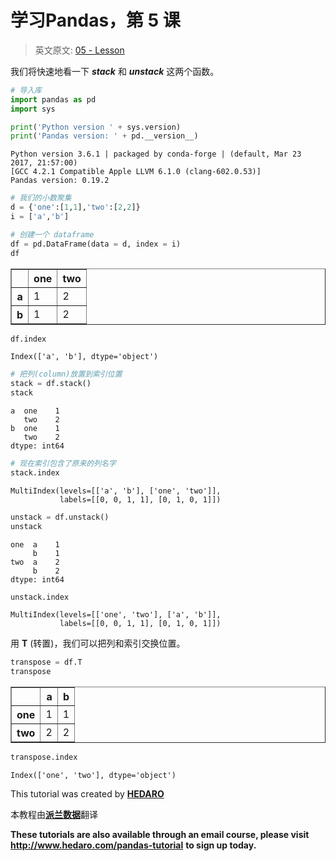 
# 学习Pandas，第 5 课
> 英文原文: [05 - Lesson](http://nbviewer.ipython.org/urls/bitbucket.org/hrojas/learn-pandas/raw/master/lessons/05%20-%20Lesson.ipynb)

我们将快速地看一下 ***stack*** 和 ***unstack*** 这两个函数。


```python
# 导入库
import pandas as pd
import sys
```


```python
print('Python version ' + sys.version)
print('Pandas version: ' + pd.__version__)
```

    Python version 3.6.1 | packaged by conda-forge | (default, Mar 23 2017, 21:57:00) 
    [GCC 4.2.1 Compatible Apple LLVM 6.1.0 (clang-602.0.53)]
    Pandas version: 0.19.2
    


```python
# 我们的小数聚集
d = {'one':[1,1],'two':[2,2]}
i = ['a','b']

# 创建一个 dataframe
df = pd.DataFrame(data = d, index = i)
df
```




<div>
<table border="1" class="dataframe">
  <thead>
    <tr style="text-align: right;">
      <th></th>
      <th>one</th>
      <th>two</th>
    </tr>
  </thead>
  <tbody>
    <tr>
      <th>a</th>
      <td>1</td>
      <td>2</td>
    </tr>
    <tr>
      <th>b</th>
      <td>1</td>
      <td>2</td>
    </tr>
  </tbody>
</table>
</div>




```python
df.index
```




    Index(['a', 'b'], dtype='object')




```python
# 把列(column)放置到索引位置
stack = df.stack()
stack
```




    a  one    1
       two    2
    b  one    1
       two    2
    dtype: int64




```python
# 现在索引包含了原来的列名字
stack.index
```




    MultiIndex(levels=[['a', 'b'], ['one', 'two']],
               labels=[[0, 0, 1, 1], [0, 1, 0, 1]])




```python
unstack = df.unstack()
unstack
```




    one  a    1
         b    1
    two  a    2
         b    2
    dtype: int64




```python
unstack.index
```




    MultiIndex(levels=[['one', 'two'], ['a', 'b']],
               labels=[[0, 0, 1, 1], [0, 1, 0, 1]])



用 **T** (转置)，我们可以把列和索引交换位置。


```python
transpose = df.T
transpose
```




<div>
<table border="1" class="dataframe">
  <thead>
    <tr style="text-align: right;">
      <th></th>
      <th>a</th>
      <th>b</th>
    </tr>
  </thead>
  <tbody>
    <tr>
      <th>one</th>
      <td>1</td>
      <td>1</td>
    </tr>
    <tr>
      <th>two</th>
      <td>2</td>
      <td>2</td>
    </tr>
  </tbody>
</table>
</div>




```python
transpose.index
```




    Index(['one', 'two'], dtype='object')



<p class="text-muted">This tutorial was created by <a href="http://www.hedaro.com" target="_blank"><strong>HEDARO</strong></a></p>
<p class="text-muted">本教程由<a href="http://datarx.cn" target="_blank"><strong>派兰数据</strong></a>翻译</p>

<!-- Pandas Tutorial -->  
<strong>These tutorials are also available through an email course, please visit </strong><a href="http://www.hedaro.com/pandas-tutorial" target="_blank"><strong>http://www.hedaro.com/pandas-tutorial</strong></a> <strong>to sign up today.</strong>
<!-- Pandas Tutorial -->	


```python

```
